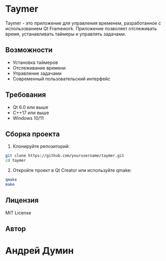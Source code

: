 # Taymer

Taymer - это приложение для управления временем, разработанное с использованием Qt Framework. Приложение позволяет отслеживать время, устанавливать таймеры и управлять задачами.

## Возможности

- Установка таймеров
- Отслеживание времени
- Управление задачами
- Современный пользовательский интерфейс

## Требования

- Qt 6.0 или выше
- C++17 или выше
- Windows 10/11

## Сборка проекта

1. Клонируйте репозиторий:
```bash
git clone https://github.com/yourusername/taymer.git
cd taymer
```

2. Откройте проект в Qt Creator или используйте qmake:
```bash
qmake
make
```

## Лицензия

MIT License

## Автор

# Андрей Думин
